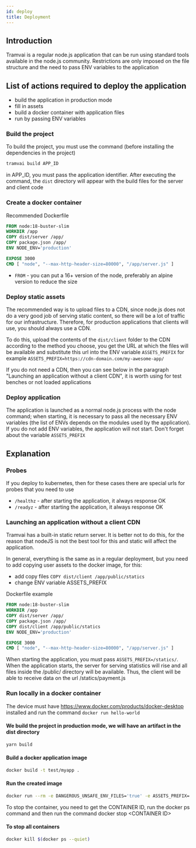 ```yaml
---
id: deploy
title: Deployment
---
```


## Introduction

Tramvai is a regular node.js application that can be run using standard tools available in the node.js community. Restrictions are only imposed on the file structure and the need to pass ENV variables to the application

## List of actions required to deploy the application

- build the application in production mode
- fill in assets
- build a docker container with application files
- run by passing ENV variables

### Build the project

To build the project, you must use the command (before installing the dependencies in the project)

```bash
tramvai build APP_ID
```

in APP_ID, you must pass the application identifier. After executing the command, the `dist` directory will appear with the build files for the server and client code

### Create a docker container

Recommended Dockerfile

```dockerfile
FROM node:18-buster-slim
WORKDIR /app
COPY dist/server /app/
COPY package.json /app/
ENV NODE_ENV='production'

EXPOSE 3000
CMD [ "node", "--max-http-header-size=80000", "/app/server.js" ]
```

- `FROM` - you can put a 16+ version of the node, preferably an alpine version to reduce the size

### Deploy static assets

The recommended way is to upload files to a CDN, since node.js does not do a very good job of serving static content, so there will be a lot of traffic for our infrastructure. Therefore, for production applications that clients will use, you should always use a CDN.

To do this, upload the contents of the `dist/client` folder to the CDN according to the method you choose, you get the URL at which the files will be available and substitute this url into the ENV variable `ASSETS_PREFIX` for example `ASSETS_PREFIX=https://cdn-domain.com/my-awesome-app/`

If you do not need a CDN, then you can see below in the paragraph "Launching an application without a client CDN", it is worth using for test benches or not loaded applications

### Deploy application

The application is launched as a normal node.js process with the node command; when starting, it is necessary to pass all the necessary ENV variables (the list of ENVs depends on the modules used by the application). If you do not add ENV variables, the application will not start. Don't forget about the variable `ASSETS_PREFIX`

## Explanation

### Probes

If you deploy to kubernetes, then for these cases there are special urls for probes that you need to use

- `/healthz` - after starting the application, it always response OK
- `/readyz` - after starting the application, it always response OK

### Launching an application without a client CDN

Tramvai has a built-in static return server. It is better not to do this, for the reason that nodeJS is not the best tool for this and static will affect the application.

In general, everything is the same as in a regular deployment, but you need to add copying user assets to the docker image, for this:

- add copy files `COPY dist/client /app/public/statics`
- change ENV variable ASSETS_PREFIX

Dockerfile example

```dockerfile
FROM node:18-buster-slim
WORKDIR /app
COPY dist/server /app/
COPY package.json /app/
COPY dist/client /app/public/statics
ENV NODE_ENV='production'

EXPOSE 3000
CMD [ "node", "--max-http-header-size=80000", "/app/server.js" ]
```

When starting the application, you must pass `ASSETS_PREFIX=/statics/`. When the application starts, the server for serving statistics will rise and all files inside the /public/ directory will be available. Thus, the client will be able to receive data on the url /statics/payment.js

### Run locally in a docker container

The device must have https://www.docker.com/products/docker-desktop installed and run the command `docker run hello-world`

#### We build the project in production mode, we will have an artifact in the dist directory

```bash
yarn build
```

#### Build a docker application image

```bash
docker build -t test/myapp .
```

#### Run the created image

```bash
docker run --rm -e DANGEROUS_UNSAFE_ENV_FILES='true' -e ASSETS_PREFIX='http://localhost:4000/static/' -v ${PWD}/env.development.js:/app/env.development.js -v ${PWD}/dist/client:/app/static  -e DEV_STATIC=true -p 3000:3000 -p 4000:4000 -d test/myapp
```

To stop the container, you need to get the CONTAINER ID, run the docker ps command and then run the command docker stop <CONTAINER ID\>

#### To stop all containers

```bash
docker kill $(docker ps --quiet)
```
